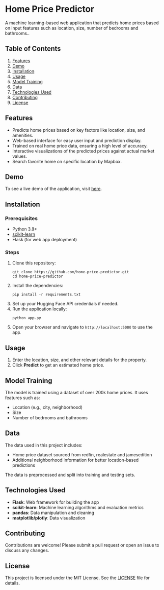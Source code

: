 <!DOCTYPE html>
<html lang="en">
<head>
  <meta charset="UTF-8">
  <meta name="viewport" content="width=device-width, initial-scale=1.0">
  <title>Home Price Predictor - README</title>
</head>
<body>

<h1>Home Price Predictor</h1>
<p>A machine learning-based web application that predicts home prices based on input features such as location, size, number of bedrooms and bathrooms..</p>

<h2>Table of Contents</h2>
<ol>
  <li><a href="#features">Features</a></li>
  <li><a href="#demo">Demo</a></li>
  <li><a href="#installation">Installation</a></li>
  <li><a href="#usage">Usage</a></li>
  <li><a href="#model-training">Model Training</a></li>
  <li><a href="#data">Data</a></li>
  <li><a href="#technologies-used">Technologies Used</a></li>
  <li><a href="#contributing">Contributing</a></li>
  <li><a href="#license">License</a></li>
</ol>

<h2 id="features">Features</h2>
<ul>
  <li>Predicts home prices based on key factors like location, size, and amenities.</li>
  <li>Web-based interface for easy user input and prediction display.</li>
  <li>Trained on real home price data, ensuring a high level of accuracy.</li>
  <li>Interactive visualizations of the predicted prices against actual market values.</li>
  <li>Search favorite home on specific location by Mapbox.</li>
</ul>

<h2 id="demo">Demo</h2>
<p>To see a live demo of the application, visit <a href="https://home-pirce-predictor-web.vercel.app">here</a>.</p>

<h2 id="installation">Installation</h2>
<h3>Prerequisites</h3>
<ul>
  <li>Python 3.8+</li>
  <li><a href="https://scikit-learn.org/">scikit-learn</a></li>
  <li>Flask (for web app deployment)</li>
</ul>

<h3>Steps</h3>
<ol>
  <li>Clone this repository:
    <pre><code>git clone https://github.com/home-price-predictor.git
cd home-price-predictor
</code></pre>
  </li>
  <li>Install the dependencies:
    <pre><code>pip install -r requirements.txt
</code></pre>
  </li>
  <li>Set up your Hugging Face API credentials if needed.</li>
  <li>Run the application locally:
    <pre><code>python app.py
</code></pre>
  </li>
  <li>Open your browser and navigate to <code>http://localhost:5000</code> to use the app.</li>
</ol>

<h2 id="usage">Usage</h2>
<ol>
  <li>Enter the location, size, and other relevant details for the property.</li>
  <li>Click <strong>Predict</strong> to get an estimated home price.</li>
</ol>

<h2 id="model-training">Model Training</h2>
<p>The model is trained using a dataset of over 200k home prices. It uses features such as:</p>
<ul>
  <li>Location (e.g., city, neighborhood)</li>
  <li>Size</li>
  <li>Number of bedrooms and bathrooms</li>
</ul>

<h2 id="data">Data</h2>
<p>The data used in this project includes:</p>
<ul>
  <li>Home price dataset sourced from redfin, realestate and jamesedition</li>
  <li>Additional neighborhood information for better location-based predictions</li>
</ul>
<p>The data is preprocessed and split into training and testing sets.</p>

<h2 id="technologies-used">Technologies Used</h2>
<ul>
  <li><strong>Flask</strong>: Web framework for building the app</li>
  <li><strong>scikit-learn</strong>: Machine learning algorithms and evaluation metrics</li>
  <li><strong>pandas</strong>: Data manipulation and cleaning</li>
  <li><strong>matplotlib/plotly</strong>: Data visualization</li>
</ul>

<h2 id="contributing">Contributing</h2>
<p>Contributions are welcome! Please submit a pull request or open an issue to discuss any changes.</p>

<h2 id="license">License</h2>
<p>This project is licensed under the MIT License. See the <a href="LICENSE">LICENSE</a> file for details.</p>

</body>
</html>
